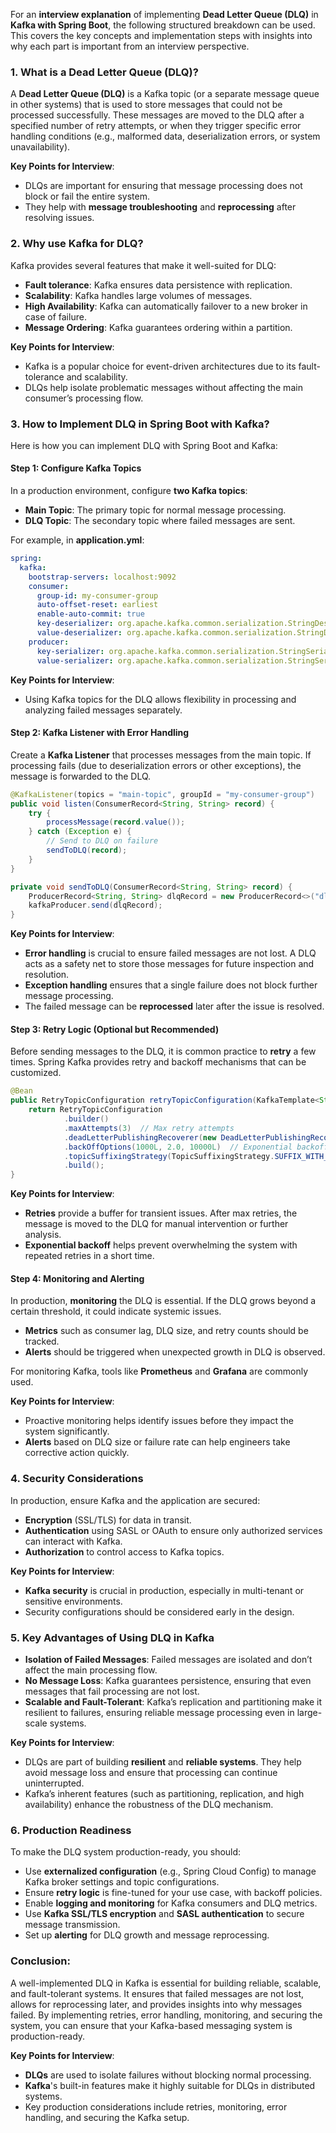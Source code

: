 For an **interview explanation** of implementing **Dead Letter Queue (DLQ)** in **Kafka with Spring Boot**, the following structured breakdown can be used. This covers the key concepts and implementation steps with insights into why each part is important from an interview perspective.

### **1. What is a Dead Letter Queue (DLQ)?**
A **Dead Letter Queue (DLQ)** is a Kafka topic (or a separate message queue in other systems) that is used to store messages that could not be processed successfully. These messages are moved to the DLQ after a specified number of retry attempts, or when they trigger specific error handling conditions (e.g., malformed data, deserialization errors, or system unavailability).

**Key Points for Interview**:
- DLQs are important for ensuring that message processing does not block or fail the entire system.
- They help with **message troubleshooting** and **reprocessing** after resolving issues.

### **2. Why use Kafka for DLQ?**
Kafka provides several features that make it well-suited for DLQ:
- **Fault tolerance**: Kafka ensures data persistence with replication.
- **Scalability**: Kafka handles large volumes of messages.
- **High Availability**: Kafka can automatically failover to a new broker in case of failure.
- **Message Ordering**: Kafka guarantees ordering within a partition.

**Key Points for Interview**:
- Kafka is a popular choice for event-driven architectures due to its fault-tolerance and scalability.
- DLQs help isolate problematic messages without affecting the main consumer’s processing flow.

### **3. How to Implement DLQ in Spring Boot with Kafka?**
Here is how you can implement DLQ with Spring Boot and Kafka:

#### **Step 1: Configure Kafka Topics**
In a production environment, configure **two Kafka topics**:
- **Main Topic**: The primary topic for normal message processing.
- **DLQ Topic**: The secondary topic where failed messages are sent.

For example, in **application.yml**:
```yaml
spring:
  kafka:
    bootstrap-servers: localhost:9092
    consumer:
      group-id: my-consumer-group
      auto-offset-reset: earliest
      enable-auto-commit: true
      key-deserializer: org.apache.kafka.common.serialization.StringDeserializer
      value-deserializer: org.apache.kafka.common.serialization.StringDeserializer
    producer:
      key-serializer: org.apache.kafka.common.serialization.StringSerializer
      value-serializer: org.apache.kafka.common.serialization.StringSerializer
```

**Key Points for Interview**:
- Using Kafka topics for the DLQ allows flexibility in processing and analyzing failed messages separately.

#### **Step 2: Kafka Listener with Error Handling**
Create a **Kafka Listener** that processes messages from the main topic. If processing fails (due to deserialization errors or other exceptions), the message is forwarded to the DLQ.

```java
@KafkaListener(topics = "main-topic", groupId = "my-consumer-group")
public void listen(ConsumerRecord<String, String> record) {
    try {
        processMessage(record.value());
    } catch (Exception e) {
        // Send to DLQ on failure
        sendToDLQ(record);
    }
}

private void sendToDLQ(ConsumerRecord<String, String> record) {
    ProducerRecord<String, String> dlqRecord = new ProducerRecord<>("dlq-topic", record.key(), record.value());
    kafkaProducer.send(dlqRecord);
}
```

**Key Points for Interview**:
- **Error handling** is crucial to ensure failed messages are not lost. A DLQ acts as a safety net to store those messages for future inspection and resolution.
- **Exception handling** ensures that a single failure does not block further message processing.
- The failed message can be **reprocessed** later after the issue is resolved.

#### **Step 3: Retry Logic (Optional but Recommended)**
Before sending messages to the DLQ, it is common practice to **retry** a few times. Spring Kafka provides retry and backoff mechanisms that can be customized.

```java
@Bean
public RetryTopicConfiguration retryTopicConfiguration(KafkaTemplate<String, String> template) {
    return RetryTopicConfiguration
            .builder()
            .maxAttempts(3)  // Max retry attempts
            .deadLetterPublishingRecoverer(new DeadLetterPublishingRecoverer(template))
            .backOffOptions(1000L, 2.0, 10000L)  // Exponential backoff
            .topicSuffixingStrategy(TopicSuffixingStrategy.SUFFIX_WITH_TIMESTAMP)
            .build();
}
```

**Key Points for Interview**:
- **Retries** provide a buffer for transient issues. After max retries, the message is moved to the DLQ for manual intervention or further analysis.
- **Exponential backoff** helps prevent overwhelming the system with repeated retries in a short time.

#### **Step 4: Monitoring and Alerting**
In production, **monitoring** the DLQ is essential. If the DLQ grows beyond a certain threshold, it could indicate systemic issues.

- **Metrics** such as consumer lag, DLQ size, and retry counts should be tracked.
- **Alerts** should be triggered when unexpected growth in DLQ is observed.

For monitoring Kafka, tools like **Prometheus** and **Grafana** are commonly used.

**Key Points for Interview**:
- Proactive monitoring helps identify issues before they impact the system significantly.
- **Alerts** based on DLQ size or failure rate can help engineers take corrective action quickly.

### **4. Security Considerations**
In production, ensure Kafka and the application are secured:
- **Encryption** (SSL/TLS) for data in transit.
- **Authentication** using SASL or OAuth to ensure only authorized services can interact with Kafka.
- **Authorization** to control access to Kafka topics.

**Key Points for Interview**:
- **Kafka security** is crucial in production, especially in multi-tenant or sensitive environments.
- Security configurations should be considered early in the design.

### **5. Key Advantages of Using DLQ in Kafka**
- **Isolation of Failed Messages**: Failed messages are isolated and don’t affect the main processing flow.
- **No Message Loss**: Kafka guarantees persistence, ensuring that even messages that fail processing are not lost.
- **Scalable and Fault-Tolerant**: Kafka’s replication and partitioning make it resilient to failures, ensuring reliable message processing even in large-scale systems.

**Key Points for Interview**:
- DLQs are part of building **resilient** and **reliable systems**. They help avoid message loss and ensure that processing can continue uninterrupted.
- Kafka’s inherent features (such as partitioning, replication, and high availability) enhance the robustness of the DLQ mechanism.

### **6. Production Readiness**
To make the DLQ system production-ready, you should:
- Use **externalized configuration** (e.g., Spring Cloud Config) to manage Kafka broker settings and topic configurations.
- Ensure **retry logic** is fine-tuned for your use case, with backoff policies.
- Enable **logging and monitoring** for Kafka consumers and DLQ metrics.
- Use **Kafka SSL/TLS encryption** and **SASL authentication** to secure message transmission.
- Set up **alerting** for DLQ growth and message reprocessing.

### **Conclusion**:
A well-implemented DLQ in Kafka is essential for building reliable, scalable, and fault-tolerant systems. It ensures that failed messages are not lost, allows for reprocessing later, and provides insights into why messages failed. By implementing retries, error handling, monitoring, and securing the system, you can ensure that your Kafka-based messaging system is production-ready.

**Key Points for Interview**:
- **DLQs** are used to isolate failures without blocking normal processing.
- **Kafka**'s built-in features make it highly suitable for DLQs in distributed systems.
- Key production considerations include retries, monitoring, error handling, and securing the Kafka setup.